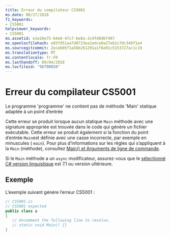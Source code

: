 ```yaml
---
title: Erreur du compilateur CS5001
ms.date: 08/27/2018
f1_keywords:
- CS5001
helpviewer_keywords:
- CS5001
ms.assetid: e1e26e75-84e0-47c7-be8a-3c4fd0d6f497
ms.openlocfilehash: e93fd51aa7d8723ea1edce8a27eb1c7dc349f1e4
ms.sourcegitcommit: 2eceb05f1a5bb261291a1f6a91c5153727ac1c19
ms.translationtype: MT
ms.contentlocale: fr-FR
ms.lasthandoff: 09/04/2018
ms.locfileid: "56798020"
---
```

# <a name="compiler-error-cs5001"></a>Erreur du compilateur CS5001

Le programme 'programme' ne contient pas de méthode 'Main' statique adaptée à un point d’entrée  
  
Cette erreur se produit lorsque aucun statique `Main` méthode avec une signature appropriée est trouvée dans le code qui génère un fichier exécutable. Cette erreur se produit également si la fonction du point d’entrée `Main`est définie avec une casse incorrecte, par exemple en minuscules ( `main`). Pour plus d’informations sur les règles qui s’appliquent à la `Main` (méthode), consultez [Main() et Arguments de ligne de commande](../programming-guide/main-and-command-args/index.md).

Si le `Main` méthode a un `async` modificateur, assurez-vous que le [sélectionné C# version linguistique](../language-reference/configure-language-version.md) est 7.1 ou version ultérieure.

## <a name="example"></a>Exemple  
 L’exemple suivant génère l’erreur CS5001 :  
  
```csharp  
// CS5001.cs  
// CS5001 expected  
public class a  
{  
   // Uncomment the following line to resolve.  
   // static void Main() {}  
}  
```  
